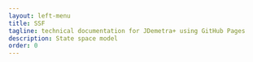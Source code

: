 ```yaml
---
layout: left-menu
title: SSF
tagline: technical documentation for JDemetra+ using GitHub Pages
description: State space model
order: 0
---
```


